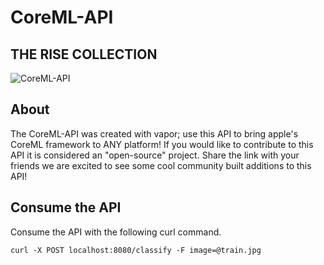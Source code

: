 # CoreML-API

<h2>THE RISE COLLECTION</h2>

![CoreML-API](https://gyazo.com/fd82e1025de7337b564bec9bb8120528.png)



<h2>About</h2>
The CoreML-API was created with vapor; use this API to bring apple's CoreML framework to ANY platform! If you would like to contribute to this API it is considered an "open-source" project. Share the link with your friends we are excited to see some cool community built additions to this API!

<h2>Consume the API</h2>

Consume the API with the following curl command.

```
curl -X POST localhost:8080/classify -F image=@train.jpg
```


